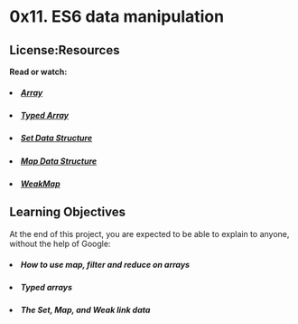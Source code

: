# 0x11. ES6 data manipulation

## License:Resources

<b>Read or watch:</b>

##### <li>[Array](https://intranet.hbtn.io/rltoken/DIsNNOXZExl3N3eb_ucyXQ)</li>
##### <li>[Typed Array](https://intranet.hbtn.io/rltoken/EXbyPrXEhGoD1kPbiEPC9g)</li>
##### <li>[Set Data Structure](https://intranet.hbtn.io/rltoken/dYX70DxM_ibZ0SlDbbscOQ)</li>
##### <li>[Map Data Structure](https://intranet.hbtn.io/rltoken/weXVkufXRyUwQvQazDkzLg)</li>
##### <li>[WeakMap](https://intranet.hbtn.io/rltoken/X1ba6W8dGSnUKOTN4CzPVA)</li>

## Learning Objectives

At the end of this project, you are expected to be able to explain to anyone, without the help of Google:

##### <li>How to use map, filter and reduce on arrays</li>
##### <li>Typed arrays</li>
##### <li>The Set, Map, and Weak link data </li>
